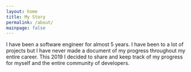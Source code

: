 ```yaml
---
layout: home
title: My Story
permalink: /about/
mainpage: false
---
```

I have been a software engineer for almost 5 years. I have been to a lot of projects but I have never made a document of my progress throughout my entire career. This 2019 I decided to share and keep track of my progress for myself and the entire community of developers.